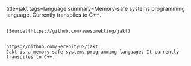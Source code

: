 title=jakt
tags=language
summary=Memory-safe systems programming language. Currently transpiles to C++.
~~~~~~

[Source](https://github.com/awesomekling/jakt)


https://github.com/SerenityOS/jakt
Jakt is a memory-safe systems programming language. It currently transpiles to C++.

